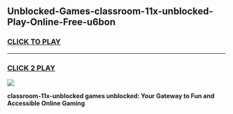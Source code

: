 
## Unblocked-Games-classroom-11x-unblocked-Play-Online-Free-u6bon
<h3>
<a href="https://premium76.site?title=classroom-11x-unblocked&ref=26A">CLICK TO PLAY</a></h3>
<hr>

<h3>
<a href="https://premium76.site?title=classroom-11x-unblocked&ref=26A">CLICK 2 PLAY</a>
  
</h3>

<a href="https://premium76.site?title=classroom-11x-unblocked&ref=26A"><img src="https://clearcache.store/games.png"></a>


**classroom-11x-unblocked games unblocked: Your Gateway to Fun and Accessible Online Gaming**
